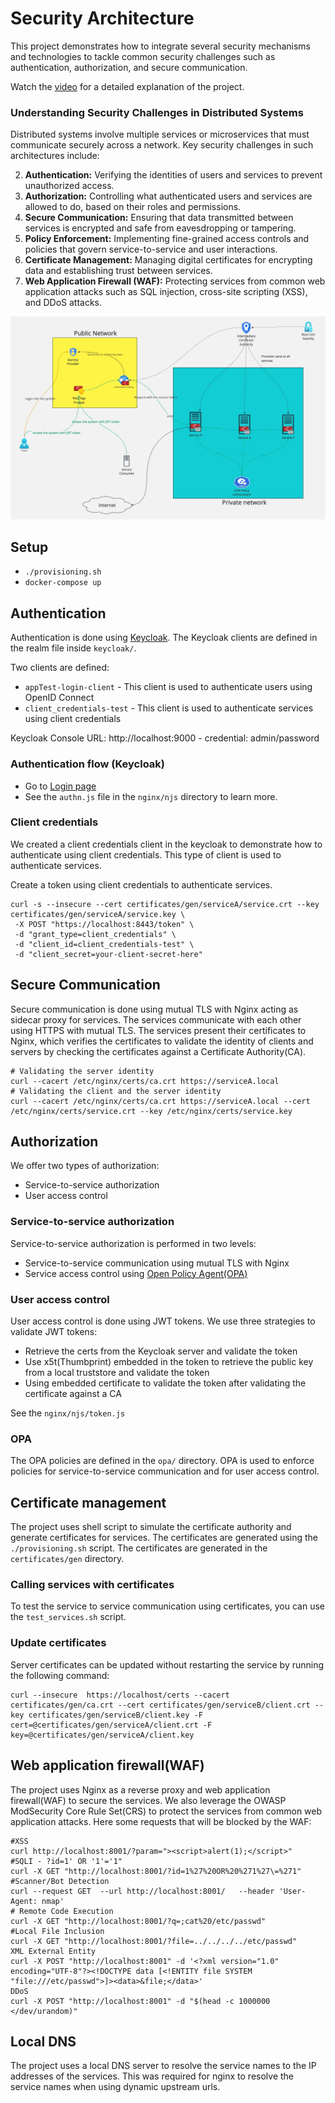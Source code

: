 # Security Architecture
This project demonstrates how to integrate several security mechanisms and technologies to tackle common security challenges such as authentication, authorization, and secure communication.

Watch the [video](https://youtu.be/XaDp3lyHUJc) for a detailed explanation of the project.

### Understanding Security Challenges in Distributed Systems

Distributed systems involve multiple services or microservices that must communicate securely across a network. Key security challenges in such architectures include:

2. **Authentication:** Verifying the identities of users and services to prevent unauthorized access.
3. **Authorization:** Controlling what authenticated users and services are allowed to do, based on their roles and permissions.
1. **Secure Communication:** Ensuring that data transmitted between services is encrypted and safe from eavesdropping or tampering.
4. **Policy Enforcement:** Implementing fine-grained access controls and policies that govern service-to-service and user interactions.
5. **Certificate Management:** Managing digital certificates for encrypting data and establishing trust between services.
6. **Web Application Firewall (WAF):** Protecting services from common web application attacks such as SQL injection, cross-site scripting (XSS), and DDoS attacks.


<img src="./arch.jpg">

## Setup
- `./provisioning.sh`
- `docker-compose up`


## Authentication
Authentication is done using [Keycloak](https://www.keycloak.org/). The Keycloak clients are defined in the realm file inside `keycloak/`. 

Two clients are defined:
- `appTest-login-client` - This client is used to authenticate users using OpenID Connect
- `client_credentials-test` - This client is used to authenticate services using client credentials

Keycloak Console URL: http://localhost:9000 - credential: admin/password

### Authentication flow (Keycloak)
- Go to [Login page](http://127.0.0.1:9000/realms/tenantA/protocol/openid-connect/auth?scope=openid&response_type=code&client_id=appTest-login-client&redirect_uri=http://localhost:8002/auth_redirect&client_secret=vCjAY0XKadXE3n4xFUb7MGDvVJ1iVVPY&application-type=web_app)
- See the `authn.js` file in the `nginx/njs` directory to learn more.


### Client credentials
We created a client credentials client in the keycloak to demonstrate how to authenticate using client credentials.
This type of client is used to authenticate services.

Create a token using client credentials to authenticate services.
```
curl -s --insecure --cert certificates/gen/serviceA/service.crt --key certificates/gen/serviceA/service.key \
 -X POST "https://localhost:8443/token" \
 -d "grant_type=client_credentials" \
 -d "client_id=client_credentials-test" \
 -d "client_secret=your-client-secret-here"
```

## Secure Communication
Secure communication is done using mutual TLS with Nginx acting as sidecar proxy for services.
The services communicate with each other using HTTPS with mutual TLS. The services present their certificates to Nginx, which verifies the certificates 
to validate the identity of clients and servers by checking the certificates against a Certificate Authority(CA).
```
# Validating the server identity
curl --cacert /etc/nginx/certs/ca.crt https://serviceA.local
# Validating the client and the server identity 
curl --cacert /etc/nginx/certs/ca.crt https://serviceA.local --cert /etc/nginx/certs/service.crt --key /etc/nginx/certs/service.key
```

## Authorization
We offer two types of authorization:
- Service-to-service authorization
- User access control

### Service-to-service authorization
Service-to-service authorization is performed in two levels:
- Service-to-service communication using mutual TLS with Nginx
- Service access control using [Open Policy Agent(OPA)](https://www.openpolicyagent.org/)

### User access control
User access control is done using JWT tokens.
We use three strategies to validate JWT tokens:
- Retrieve the certs from the Keycloak server and validate the token
- Use x5t(Thumbprint) embedded in the token to retrieve the public key from a local truststore and validate the token
- Using embedded certificate to validate the token after validating the certificate against a CA

See the `nginx/njs/token.js`

### OPA
The OPA policies are defined in the `opa/` directory.
OPA is used to enforce policies for service-to-service communication and for user access control.

## Certificate management
The project uses shell script to simulate the certificate authority and generate certificates for services.
The certificates are generated using the `./provisioning.sh` script. The certificates are generated in the `certificates/gen` directory.

### Calling services with certificates
To test the service to service communication using certificates, you can use the `test_services.sh` script.


### Update certificates
Server certificates can be updated without restarting the service by running the following command:
```
curl --insecure  https://localhost/certs --cacert certificates/gen/ca.crt --cert certificates/gen/serviceB/client.crt --key certificates/gen/serviceB/client.key -F cert=@certificates/gen/serviceA/client.crt -F key=@certificates/gen/serviceA/client.key
```


## Web application firewall(WAF)
The project uses Nginx as a reverse proxy and web application firewall(WAF) to secure the services.
We also leverage the OWASP ModSecurity Core Rule Set(CRS) to protect the services from common web application attacks.
Here some requests that will be blocked by the WAF:
```
#XSS
curl http://localhost:8001/?param="><script>alert(1);</script>"
#SQLI - ?id=1' OR '1'='1" 
curl -X GET "http://localhost:8001/?id=1%27%20OR%20%271%27\=%271"
#Scanner/Bot Detection
curl --request GET  --url http://localhost:8001/   --header 'User-Agent: nmap'
# Remote Code Execution
curl -X GET "http://localhost:8001/?q=;cat%20/etc/passwd"
#Local File Inclusion
curl -X GET "http://localhost:8001/?file=../../../../etc/passwd"
XML External Entity
curl -X POST "http://localhost:8001" -d '<?xml version="1.0" encoding="UTF-8"?><!DOCTYPE data [<!ENTITY file SYSTEM "file:///etc/passwd">]><data>&file;</data>'
DDoS
curl -X POST "http://localhost:8001" -d "$(head -c 1000000 </dev/urandom)"
```


## Local DNS
The project uses a local DNS server to resolve the service names to the IP addresses of the services. 
This was required for nginx to resolve the service names when using dynamic upstream urls. 